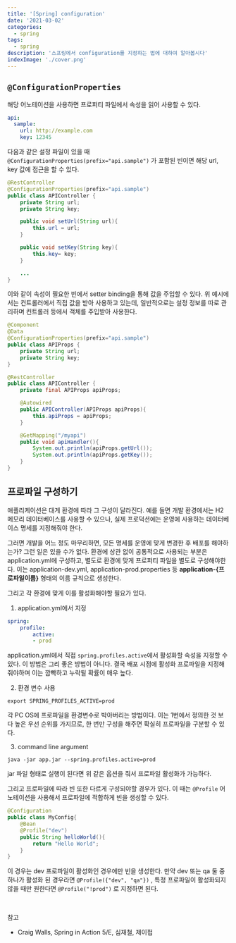 ```yaml
---
title: '[Spring] configuration'
date: '2021-03-02'
categories:
  - spring
tags:
  - spring
description: '스프링에서 configuration를 지정하는 법에 대하여 알아봅시다'
indexImage: './cover.png'
---
```


## ```@ConfigurationProperties```  

해당 어노테이션을 사용하면 프로퍼티 파일에서 속성을 읽어 사용할 수 있다. 

``` yml
api:
  sample:
    url: http://example.com
    key: 12345
```

다음과 같은 설정 파일이 있을 때 ```@ConfigurationProperties(prefix="api.sample")``` 가 포함된 빈이면 해당 url, key 값에 접근을 할 수 있다. 

``` java
@RestController
@ConfigurationProperties(prefix="api.sample")
public class APIController {
    private String url;
    private String key;

    public void setUrl(String url){
        this.url = url;
    }

    public void setKey(String key){
        this.key= key;
    }

    ...
}
```

이와 같이 속성이 필요한 빈에서 setter binding을 통해 값을 주입할 수 있다. 
위 예시에서는 컨트롤러에서 직접 값을 받아 사용하고 있는데, 
일반적으로는 설정 정보를 따로 관리하며 컨트롤러 등에서 객체를 주입받아 사용한다.

``` java
@Component
@Data
@ConfigurationProperties(prefix="api.sample")
public class APIProps {
    private String url;
    private String key;
}
```

``` java
@RestController
public class APIController {
    private final APIProps apiProps;

    @Autowired
    public APIController(APIProps apiProps){
        this.apiProps = apiProps;
    }

    @GetMapping("/myapi")
    public void apiHandler(){
        System.out.println(apiProps.getUrl());
        System.out.println(apiProps.getKey());
    }
}
```

## 프로파일 구성하기  

애플리케이션은 대게 환경에 따라 그 구성이 달라진다. 
예를 들면 개발 환경에서는 H2 메모리 데이터베이스를 사용할 수 있으나, 
실제 프로덕션에는 운영에 사용하는 데이터베이스 명세를 지정해줘야 한다. 

그러면 개발을 어느 정도 마무리하면, 모든 명세를 운영에 맞게 변경한 후 배포를 해야하는가? 
그런 일은 있을 수가 없다. 
환경에 상관 없이 공통적으로 사용되는 부분은 application.yml에 구성하고, 
별도로 환경에 맞게 프로퍼티 파일을 별도로 구성해야한다. 
이는 application-dev.yml, application-prod.properties 등 **application-{프로파일이름}** 형태의 이름 규칙으로 생성한다.

그리고 각 환경에 맞게 이를 활성화해야할 필요가 있다. 

1. application.yml에서 지정 

``` yml
spring:
    profile:
        active:
        - prod
```

application.yml에서 직접 ```spring.profiles.active```에서 활성화할 속성을 지정할 수 있다. 
이 방법은 그리 좋은 방법이 아니다. 
결국 배포 시점에 활성화 프로파일을 지정해줘야하며 이는 깜빡하고 누락될 확률이 매우 높다. 

2. 환경 변수 사용

```
export SPRING_PROFILES_ACTIVE=prod
```

각 PC OS에 프로파일을 환경변수로 박아버리는 방법이다. 
이는 1번에서 정의한 것 보다 높은 우선 순위를 가지므로, 
한 번만 구성을 해주면 확실히 프로파일을 구분할 수 있다. 

3. command line argument  

```
java -jar app.jar --spring.profiles.active=prod
```

jar 파일 형태로 실행이 된다면 위 같은 옵션을 줘서 프로파일 활성화가 가능하다.

그리고 프로파일에 따라 빈 또한 다르게 구성되야할 경우가 있다. 
이 때는 ```@Profile``` 어노테이션을 사용해서 프로파일에 적합하게 빈을 생성할 수 있다. 

``` java
@Configuration
public class MyConfig{
    @Bean
    @Profile("dev")
    public String helloWorld(){
        return "Hello World";
    }
}
```

이 경우는 dev 프로파일이 활성화인 경우에만 빈을 생성한다. 
만약 dev 또는 qa 둘 중 하나가 활성화 된 경우라면 ```@Profile({"dev", "qa"})``` , 
특정 프로파일이 활성화되지 않을 때만 원한다면 ```@Profile("!prod")``` 로 지정하면 된다.


<br/>

참고  
- Craig Walls, Spring in Action 5/E, 심재철, 제이펍  